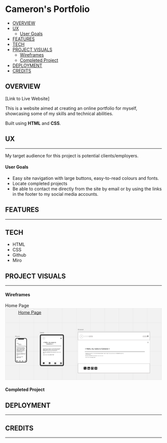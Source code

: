 <!-- omit in toc -->
Cameron's Portfolio
======

- [OVERVIEW](#overview)
- [UX](#ux)
    - [User Goals](#user-goals)
- [FEATURES](#features)
- [TECH](#tech)
- [PROJECT VISUALS](#project-visuals)
    - [Wireframes](#wireframes)
    - [Completed Project](#completed-project)
- [DEPLOYMENT](#deployment)
- [CREDITS](#credits)

## OVERVIEW

[Link to Live Website]

This is a website aimed at creating an online portfolio for myself, showcasing some of my skills and technical abilities.

Built using **HTML** and **CSS**.

## UX

----

My target audience for this project is potential clients/employers.

#### User Goals

- Easy site navigation with large buttons, easy-to-read colours and fonts.
- Locate completed projects
- Be able to contact me directly from the site by email or by using the links in the footer to my social media accounts.

## FEATURES

----

## TECH

- HTML
- CSS
- Github
- Miro

## PROJECT VISUALS

----

#### Wireframes

Home Page
![alt text](https://github.com/cambboyle/PortfolioProject-1/blob/main/assets/images/readme%20images/HomePage.png "Home Page Wireframe")

#### Completed Project

## DEPLOYMENT

----

## CREDITS

----
